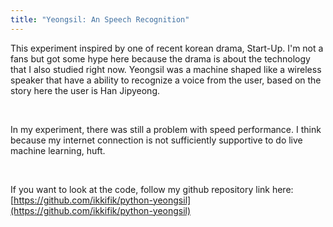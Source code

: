 ```yaml
---
title: "Yeongsil: An Speech Recognition"
---
```


This experiment inspired by one of recent korean drama, Start-Up. I'm not a fans but got some hype here because the drama is about the technology that I also studied right now. Yeongsil was a machine shaped like a wireless speaker that have a ability to recognize a voice from the user, based on the story here the user is Han Jipyeong.  

<br>

In my experiment, there was still a problem with speed performance. I think because my internet connection is not sufficiently supportive to do live machine learning, huft.  

<br>

If you want to look at the code, follow my github repository link here:  
[https://github.com/ikkifik/python-yeongsil](https://github.com/ikkifik/python-yeongsil)



